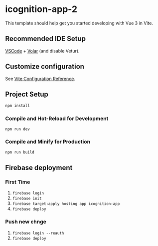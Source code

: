 # icognition-app-2

This template should help get you started developing with Vue 3 in Vite.

## Recommended IDE Setup

[VSCode](https://code.visualstudio.com/) + [Volar](https://marketplace.visualstudio.com/items?itemName=Vue.volar) (and disable Vetur).

## Customize configuration

See [Vite Configuration Reference](https://vitejs.dev/config/).

## Project Setup

```sh
npm install
```

### Compile and Hot-Reload for Development

```sh
npm run dev
```

### Compile and Minify for Production

```sh
npm run build
```


## Firebase deployment
### First Time
1. `firebase login` 
2. `firebase init`
3. `firebase target:apply hosting app icognition-app`
4. `firebase deploy`

### Push new chnge
1. `firebase login --reauth`
1. `firebase deploy`

